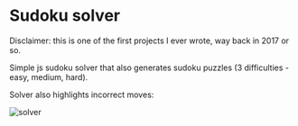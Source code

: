 # Sudoku solver
Disclaimer: this is one of the first projects I ever wrote, way back in 2017 or so.

Simple js sudoku solver that also generates sudoku puzzles (3 difficulties - easy, medium, hard).

Solver also highlights incorrect moves:

![solver](./img/screen.png)

